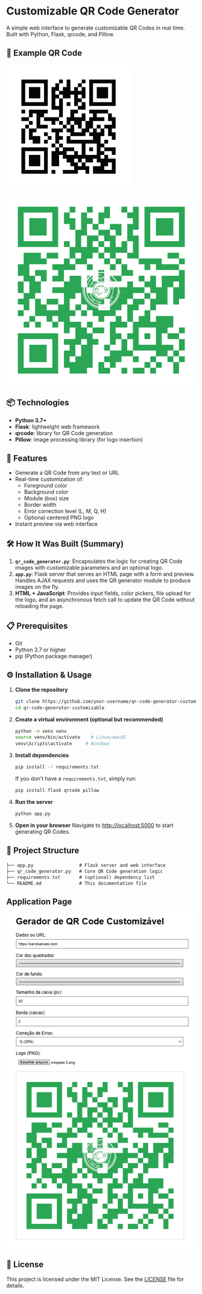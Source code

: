# Customizable QR Code Generator

A simple web interface to generate customizable QR Codes in real time. Built with Python, Flask, qrcode, and Pillow.

## 📸 Example QR Code

![Example QR Code](https://github.com/carolhcs/QR-Code-Generator-Customized/blob/main/images/carolsalvatoQRcode.png?raw=true "Sample generated QR Code")

![Example QR Code](https://github.com/carolhcs/QR-Code-Generator-Customized/blob/main/images/carolsalvatoQRcodecolor-logo.png?raw=true)

## 📦 Technologies

- **Python 3.7+**
- **Flask**: lightweight web framework
- **qrcode**: library for QR Code generation
- **Pillow**: image processing library (for logo insertion)

## 🚀 Features

- Generate a QR Code from any text or URL
- Real-time customization of:
  - Foreground color
  - Background color
  - Module (box) size
  - Border width
  - Error correction level (L, M, Q, H)
  - Optional centered PNG logo
- Instant preview via web interface

## 🛠️ How It Was Built (Summary)

1. **`qr_code_generator.py`**: Encapsulates the logic for creating QR Code images with customizable parameters and an optional logo.
2. **`app.py`**: Flask server that serves an HTML page with a form and preview. Handles AJAX requests and uses the QR generator module to produce images on the fly.
3. **HTML + JavaScript**: Provides input fields, color pickers, file upload for the logo, and an asynchronous fetch call to update the QR Code without reloading the page.

## 📋 Prerequisites

- Git
- Python 3.7 or higher
- pip (Python package manager)

## ⚙️ Installation & Usage

1. **Clone the repository**
   ```bash
   git clone https://github.com/your-username/qr-code-generator-customizable.git
   cd qr-code-generator-customizable
   ```

2. **Create a virtual environment (optional but recommended)**
   ```bash
   python -m venv venv
   source venv/bin/activate    # Linux/macOS
   venv\Scripts\activate     # Windows
   ```

3. **Install dependencies**
   ```bash
   pip install -r requirements.txt
   ```
   If you don’t have a `requirements.txt`, simply run:
   ```bash
   pip install flask qrcode pillow
   ```

4. **Run the server**
   ```bash
   python app.py
   ```

5. **Open in your browser**
   Navigate to [http://localhost:5000](http://localhost:5000) to start generating QR Codes.

## 📁 Project Structure

```plaintext
├── app.py                 # Flask server and web interface
├── qr_code_generator.py   # Core QR Code generation logic
├── requirements.txt       # (optional) dependency list
└── README.md              # This documentation file
```

## Application Page

![Application](https://github.com/carolhcs/QR-Code-Generator-Customized/blob/main/images/gerador-qr-code-customizavel-pagina.png?raw=true)

## 📄 License

This project is licensed under the MIT License. See the [LICENSE](LICENSE) file for details.

